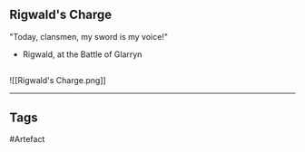 ## Rigwald's Charge
"Today, clansmen, my sword is my voice!"
- Rigwald, at the Battle of Glarryn
## 
![[Rigwald's Charge.png]]

---
## Tags
#Artefact